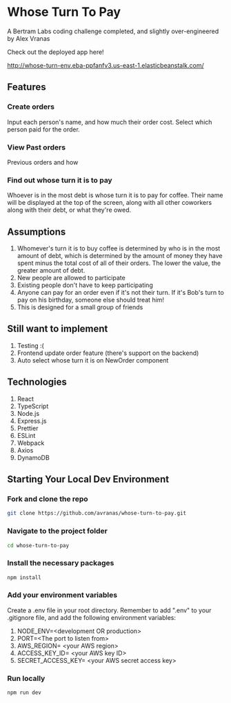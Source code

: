 # Whose Turn To Pay

A Bertram Labs coding challenge completed, and slightly over-engineered by Alex Vranas

Check out the deployed app here!

http://whose-turn-env.eba-ppfanfv3.us-east-1.elasticbeanstalk.com/

## Features

### Create orders

Input each person's name, and how much their order cost. Select which person paid for the order.


### View Past orders

Previous orders and how 

### Find out whose turn it is to pay

Whoever is in the most debt is whose turn it is to pay for coffee. Their name will be displayed at the top of the screen, along with all other coworkers along with their debt, or what they're owed.

## Assumptions
1. Whomever's turn it is to buy coffee is determined by who is in the most amount of debt, which is determined by the amount of money they have spent minus the total cost of all of their orders. The lower the value, the greater amount of debt.
2. New people are allowed to participate
3. Existing people don't have to keep participating
4. Anyone can pay for an order even if it's not their turn. If it's Bob's turn to pay on his birthday, someone else should treat him!
5. This is designed for a small group of friends

## Still want to implement
1. Testing :(
2. Frontend update order feature (there's support on the backend)
3. Auto select whose turn it is on NewOrder component

## Technologies

1. React
2. TypeScript
3. Node.js
4. Express.js
5. Prettier
6. ESLint
7. Webpack
8. Axios
9. DynamoDB

## Starting Your Local Dev Environment

### Fork and clone the repo

```bash
git clone https://github.com/avranas/whose-turn-to-pay.git
```

### Navigate to the project folder

```bash
cd whose-turn-to-pay
```

### Install the necessary packages

```bash
npm install
```

### Add your environment variables
Create a .env file in your root directory. Remember to add ".env" to your .gitignore file, and add the following environment variables:
1. NODE_ENV=\<development OR production\>
2. PORT=\<The port to listen from\>
3. AWS_REGION= \<your AWS region\>
4. ACCESS_KEY_ID= \<your AWS key ID\>
5. SECRET_ACCESS_KEY= \<your AWS secret access key\>

### Run locally

```bash
npm run dev
```
